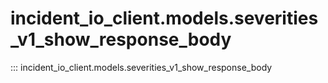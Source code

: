 # incident_io_client.models.severities_v1_show_response_body

::: incident_io_client.models.severities_v1_show_response_body
